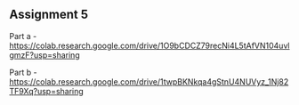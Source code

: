 ## Assignment 5

Part a - https://colab.research.google.com/drive/1O9bCDCZ79recNi4L5tAfVN104uvlgmzF?usp=sharing

Part b - https://colab.research.google.com/drive/1twpBKNkqa4gStnU4NUVyz_1Nj82TF9Xq?usp=sharing
